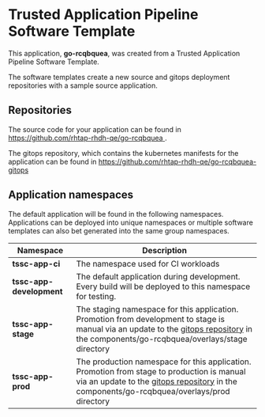 # Trusted Application Pipeline Software Template

This application, **go-rcqbquea**, was created from a Trusted Application Pipeline Software Template.

The software templates create a new source and gitops deployment repositories with a sample source application. 

## Repositories

The source code for your application can be found in [https://github.com/rhtap-rhdh-qe/go-rcqbquea ](https://github.com/rhtap-rhdh-qe/go-rcqbquea ).
 
The gitops repository, which contains the kubernetes manifests for the application can be found in 
[https://github.com/rhtap-rhdh-qe/go-rcqbquea-gitops ](https://github.com/rhtap-rhdh-qe/go-rcqbquea-gitops ) 

## Application namespaces 

The default application will be found in the following namespaces. Applications can be deployed into unique namespaces or multiple software templates can also bet generated into the same group namespaces.  

|  Namespace   |  Description   |  
| -------- | -------- |
| **tssc-app-ci** | The namespace used for CI workloads |
| **tssc-app-development** | The default application during development. Every build will be deployed to this namespace for testing. |
| **tssc-app-stage** | The staging namespace for this application. Promotion from development to stage is manual via an update to the [gitops repository](https://github.com/rhtap-rhdh-qe/go-rcqbquea-gitops ) in the components/go-rcqbquea/overlays/stage directory |
| **tssc-app-prod** | The production namespace for this application. Promotion from stage to production is manual via an update to the [gitops repository](https://github.com/rhtap-rhdh-qe/go-rcqbquea-gitops ) in the components/go-rcqbquea/overlays/prod directory |